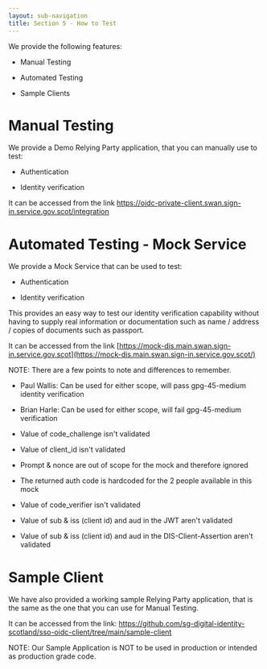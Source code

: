 ```yaml
---
layout: sub-navigation
title: Section 5 - How to Test
---
```

We provide the following features:

-   Manual Testing

-   Automated Testing

-   Sample Clients

# **Manual Testing**

We provide a Demo Relying Party application, that you can manually use
to test:

-   Authentication

-   Identity verification

It can be accessed from the link
<https://oidc-private-client.swan.sign-in.service.gov.scot/integration>

# **Automated Testing - Mock Service**

We provide a Mock Service that can be used to test:

-   Authentication

-   Identity verification

This provides an easy way to test our identity verification capability
without having to supply real information or documentation such as name
/ address / copies of documents such as passport.

It can be accessed from the link
[https://mock-dis.main.swan.sign-in.service.gov.scot](https://mock-dis.main.swan.sign-in.service.gov.scot/)

NOTE: There are a few points to note and differences to remember.

-   Paul Wallis: Can be used for either scope, will pass gpg-45-medium
    identity verification

-   Brian Harle: Can be used for either scope, will fail gpg-45-medium
    verification

-   Value of code\_challenge isn't validated

-   Value of client\_id isn't validated

-   Prompt & nonce are out of scope for the mock and therefore ignored

-   The returned auth code is hardcoded for the 2 people available in
    this mock

-   Value of code\_verifier isn't validated

-   Value of sub & iss (client id) and aud in the JWT aren't validated

-   Value of sub & iss (client id) and aud in the DIS-Client-Assertion
    aren't validated

# **Sample Client**

We have also provided a working sample Relying Party application, that
is the same as the one that you can use for Manual Testing.

It can be accessed from the link:
<https://github.com/sg-digital-identity-scotland/sso-oidc-client/tree/main/sample-client>

NOTE: Our Sample Application is NOT to be used in production or intended
as production grade code.